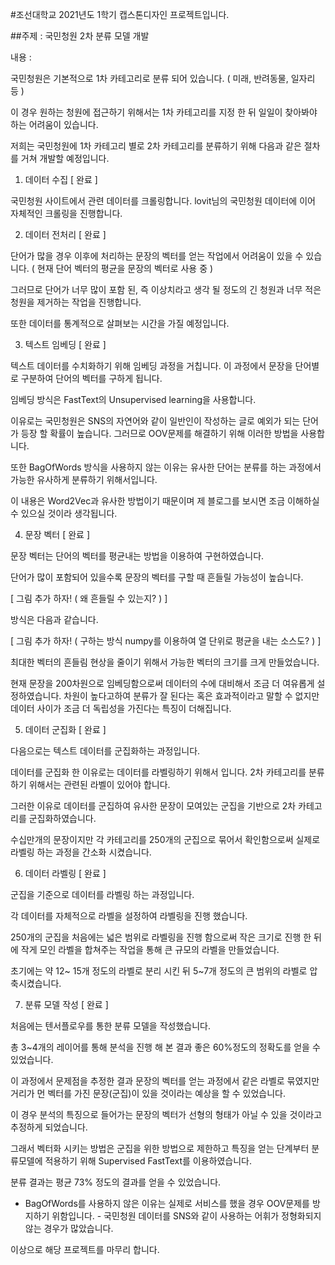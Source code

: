 #조선대학교 2021년도 1학기 캡스톤디자인 프로젝트입니다.

##주제 : 국민청원 2차 분류 모델 개발

내용 :

국민청원은 기본적으로 1차 카테고리로 분류 되어 있습니다. ( 미래, 반려동물, 일자리 등 )

이 경우 원하는 청원에 접근하기 위해서는 1차 카테고리를 지정 한 뒤 일일이 찾아봐야 하는 어려움이 있습니다.

저희는 국민청원에 1차 카테고리 별로 2차 카테고리를 분류하기 위해 다음과 같은 절차를 거쳐 개발할 예정입니다.

1. 데이터 수집 [ 완료 ]

국민청원 사이트에서 관련 데이터를 크롤링합니다. lovit님의 국민청원 데이터에 이어 자체적인 크롤링을 진행합니다.

2. 데이터 전처리 [ 완료 ]

단어가 많을 경우 이후에 처리하는 문장의 벡터를 얻는 작업에서 어려움이 있을 수 있습니다. ( 현재 단어 벡터의 평균을 문장의 벡터로 사용 중 )

그러므로 단어가 너무 많이 포함 된, 즉 이상치라고 생각 될 정도의 긴 청원과 너무 적은 청원을 제거하는 작업을 진행합니다.

또한 데이터를 통계적으로 살펴보는 시간을 가질 예정입니다.

3. 텍스트 임베딩 [ 완료 ]

텍스트 데이터를 수치화하기 위해 임베딩 과정을 거칩니다. 이 과정에서 문장을 단어별로 구분하여 단어의 벡터를 구하게 됩니다.

임베딩 방식은 FastText의 Unsupervised learning을 사용합니다.

이유로는 국민청원은 SNS의 자연어와 같이 일반인이 작성하는 글로 예외가 되는 단어가 등장 할 확률이 높습니다. 그러므로 OOV문제를 해결하기 위해 이러한 방법을 사용합니다.

또한 BagOfWords 방식을 사용하지 않는 이유는 유사한 단어는 분류를 하는 과정에서 가능한 유사하게 분류하기 위해서입니다.

이 내용은 Word2Vec과 유사한 방법이기 때문이며 제 블로그를 보시면 조금 이해하실 수 있으실 것이라 생각됩니다.

4. 문장 벡터 [ 완료 ]

문장 벡터는 단어의 벡터를 평균내는 방법을 이용하여 구현하였습니다.

단어가 많이 포함되어 있을수록 문장의 벡터를 구할 때 흔들릴 가능성이 높습니다.

[ 그림 추가 하자! ( 왜 흔들릴 수 있는지? ) ]

방식은 다음과 같습니다.

[ 그림 추가 하자! ( 구하는 방식 numpy를 이용하여 열 단위로 평균을 내는 소스도? ) ]

최대한 벡터의 흔들림 현상을 줄이기 위해서 가능한 벡터의 크기를 크게 만들었습니다.

현재 문장을 200차원으로 임베딩함으로써 데이터의 수에 대비해서 조금 더 여유롭게 설정하였습니다. 차원이 높다고하여 분류가 잘 된다는 혹은 효과적이라고 말할 수 없지만 데이터 사이가 조금 더 독립성을 가진다는 특징이 더해집니다.

5. 데이터 군집화 [ 완료 ]

다음으로는 텍스트 데이터를 군집화하는 과정입니다.

데이터를 군집화 한 이유로는 데이터를 라벨링하기 위해서 입니다. 2차 카테고리를 분류하기 위해서는 관련된 라벨이 있어야 합니다.

그러한 이유로 데이터를 군집하여 유사한 문장이 모여있는 군집을 기반으로 2차 카테고리를 군집화하였습니다.

수십만개의 문장이지만 각 카테고리를 250개의 군집으로 묶어서 확인함으로써 실제로 라벨링 하는 과정을 간소화 시켰습니다.

6. 데이터 라벨링 [ 완료 ]

군집을 기준으로 데이터를 라벨링 하는 과정입니다.

각 데이터를 자체적으로 라벨을 설정하여 라벨링을 진행 했습니다.

250개의 군집을 처음에는 넓은 범위로 라벨링을 진행 함으로써 작은 크기로 진행 한 뒤에 작게 모인 라벨을 합쳐주는 작업을 통해 큰 규모의 라벨을 만들었습니다.

초기에는 약 12~ 15개 정도의 라벨로 분리 시킨 뒤 5~7개 정도의 큰 범위의 라벨로 압축시켰습니다.

7. 분류 모델 작성 [ 완료 ]

처음에는 텐서플로우를 통한 분류 모델을 작성했습니다.

총 3~4개의 레이어를 통해 분석을 진행 해 본 결과 좋은 60%정도의 정확도를 얻을 수 있었습니다.

이 과정에서 문제점을 추정한 결과 문장의 벡터를 얻는 과정에서 같은 라벨로 묶였지만 거리가 먼 벡터를 가진 문장(군집)이 있을 것이라는 예상을 할 수 있었습니다.

이 경우 분석의 특징으로 들어가는 문장의 벡터가 선형의 형태가 아닐 수 있을 것이라고 추정하게 되었습니다.

그래서 벡터화 시키는 방법은 군집을 위한 방법으로 제한하고 특징을 얻는 단계부터 분류모델에 적용하기 위해 Supervised FastText를 이용하였습니다.

분류 결과는 평균 73% 정도의 결과를 얻을 수 있었습니다.

* BagOfWords를 사용하지 않은 이유는 실제로 서비스를 했을 경우 OOV문제를 방지하기 위함입니다. - 국민청원 데이터를 SNS와 같이 사용하는 어휘가 정형화되지 않는 경우가 많았습니다.

이상으로 해당 프로젝트를 마무리 합니다.


